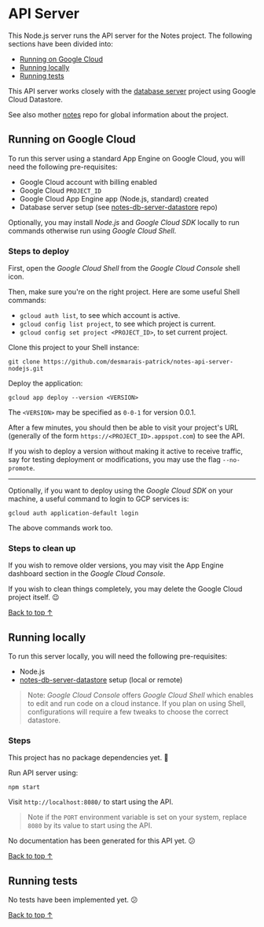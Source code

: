 # API Server

This Node.js server runs the API server for the Notes project.
The following sections have been divided into:

 - [Running on Google Cloud](#running-on-google-cloud)
 - [Running locally](#running-locally)
 - [Running tests](#running-tests)

This API server works closely with the [database server](/desmarais-patrick/notes-db-server-datastore) project using Google Cloud Datastore.

See also mother [notes](/desmarais-patrick/notes) repo for global information about the project.

<!-- TODO Overview of project structure. -->

## Running on Google Cloud

To run this server using a standard App Engine on Google Cloud,
you will need the following pre-requisites:

 - Google Cloud account with billing enabled
 - Google Cloud `PROJECT_ID`
 - Google Cloud App Engine app (Node.js, standard) created
 - Database server setup (see [notes-db-server-datastore](/desmarais-patrick/notes-db-server-datastore) repo)

Optionally, you may install *Node.js* and *Google Cloud SDK* locally to run commands otherwise run using *Google Cloud Shell*.

### Steps to deploy

First, open the *Google Cloud Shell* from the *Google Cloud Console* shell icon.

Then, make sure you're on the right project.
Here are some useful Shell commands:

 * `gcloud auth list`, to see which account is active.
 * `gcloud config list project`, to see which project is current.
 * `gcloud config set project <PROJECT_ID>`, to set current project.

Clone this project to your Shell instance:

```
git clone https://github.com/desmarais-patrick/notes-api-server-nodejs.git
```

Deploy the application:

```
gcloud app deploy --version <VERSION>
```

The `<VERSION>` may be specified as `0-0-1` for version 0.0.1.

After a few minutes, you should then be able to visit your project's URL (generally of the form `https://<PROJECT_ID>.appspot.com`) to see the API.

If you wish to deploy a version without making it active to receive traffic, say for testing deployment or modifications, you may use the flag `--no-promote`.

<!-- TODO Versioning considerations. -->
<!-- TODO Configuration considerations, ex. Datastore, demo environment. -->
<!-- TODO Describe demo version with rate limiting (1000 requests or 100KB per hour) + reset every hour. -->

---

Optionally, if you want to deploy using the *Google Cloud SDK* on your machine, a useful command to login to GCP services is:

```
gcloud auth application-default login
```

The above commands work too.

### Steps to clean up

If you wish to remove older versions, you may visit the App Engine dashboard section in the *Google Cloud Console*.

If you wish to clean things completely, you may delete the Google Cloud project itself. 😉

[Back to top ↑](#)

## Running locally

To run this server locally, you will need the following pre-requisites:

 - Node.js
 - [notes-db-server-datastore](/desmarais-patrick/notes-db-server-datastore) setup (local or remote)

<!-- TODO Configuration considerations, ex. Datastore emulator, remote Datastore, development environment, demo environment, test environment. -->
<!-- TODO Fixture considerations, ex. link to database project. -->
<!-- TODO Cleanup considerations, ex. remove emulator. -->

> Note: *Google Cloud Console* offers *Google Cloud Shell* which enables to edit and run code on a cloud instance. If you plan on using Shell, configurations will require a few tweaks to choose the correct datastore.

<!-- TODO Open API documentation, such as Open-API user interface. -->

### Steps

<!--
Install dependencies:

```
npm install
```
-->

This project has no package dependencies yet. 🤷‍

Run API server using:

```
npm start
```

Visit `http://localhost:8080/` to start using the API.

> Note if the `PORT` environment variable is set on your system, replace `8080` by its value to start using the API.

No documentation has been generated for this API yet. 😕

[Back to top ↑](#)

## Running tests

No tests have been implemented yet. 😕

<!--

Install dependencies:

```
npm install --dev
```

### Tests

Check code syntax:

```
npm run lint
```

Run unit tests:

```
npm run unit-tests
```

Run integration tests:

```
npm run integration-tests
```
-->

<!-- TODO Environment considerations, ex. run tests on dev, demo, prod. -->
<!-- TODO Describe what I mean by automated tests, level of details into writing tests. -->

[Back to top ↑](#)
